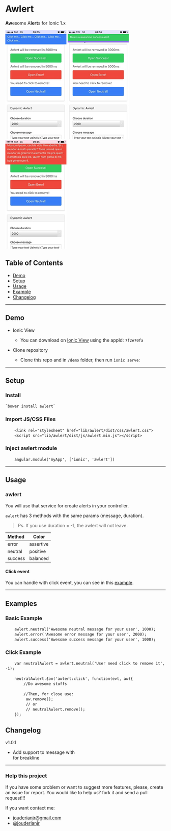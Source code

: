 # Awlert

**Aw**esome A**lert**s for Ionic 1.x 

![awlertNeutral](resources/awlertNeutral.jpg)
![awlertNeutral](resources/awlertSuccess.jpg) 
![awlertNeutral](resources/awlertError.jpg)

## Table of Contents

- [Demo](#demo)
- [Setup](#setup)
- [Usage](#usage)
- [Example](#example)
- [Changelog](#changelog)

---

## Demo

- Ionic View
  + You can download on [Ionic View](http://view.ionic.io/) using the appId: `7f2e70fa`
  
- Clone repository
    + Clone this repo and in `/demo` folder, then run `ionic serve`:

---

## Setup

### Install

    `bower install awlert`

### Import JS/CSS Files

```
    <link rel="stylesheet" href="lib/awlert/dist/css/awlert.css">
    <script src="lib/awlert/dist/js/awlert.min.js"></script>
```

### Inject awlert module

```
    angular.module('myApp', ['ionic', 'awlert'])
```

---

## Usage

### awlert

You will use that service for create alerts in your controller.

`awlert` has 3 methods with the same params (message, duration).

>Ps. If you use duration = -1, the awlert will not leave.

|  Method  | Color      |
|:---------|------------|
| error    | assertive  |
| neutral  | positive   |
| success  | balanced   |

#### Click event

You can handle with click event, you can see in this [example](#click-example).

---

## Examples

### Basic Example
```
    awlert.neutral('Awesome neutral message for your user', 1000);
    awlert.error('Awesome error message for your user', 2000);
    awlert.success('Awesome success message for your user', 1000);
```

### Click Example

```
    var neutralAwlert = awlert.neutral('User need click to remove it', -1);

    neutralAwlert.$on('awlert:click', function(evt, aw){
        //Do awesome stuffs

        //Then, for close use:
         aw.remove();
         // or
         // neutralAwlert.remove();
    });
```

## Changelog

v1.0.1

- Add support to message with <br/> for breakline

---

### Help this project

If you have some problem or want to suggest more features, please, create an issue for report. You would like to help us? fork it and send a pull request!!!

If you want contact me: 

- jouderianjr@gmail.com
- [@jouderianjr](http://www.twitter.com/jouderianjr)